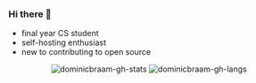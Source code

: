 ### Hi there 👋

<!--
**dominicbraam/dominicbraam** is a ✨ _special_ ✨ repository because its `README.md` (this file) appears on your GitHub profile.

Here are some ideas to get you started:

- 🔭 I’m currently working on ...
- 🌱 I’m currently learning ...
- 👯 I’m looking to collaborate on ...
- 🤔 I’m looking for help with ...
- 💬 Ask me about ...
- 📫 How to reach me: ...
- 😄 Pronouns: ...
- ⚡ Fun fact: ...
-->

- final year CS student
- self-hosting enthusiast
- new to contributing to open source

<p align="center">
  
<img src="https://github-readme-stats.vercel.app/api?username=dominicbraam&theme=onedark&count_private=true" alt="dominicbraam-gh-stats">
  
<img src="https://github-readme-stats.vercel.app/api/top-langs/?username=dominicbraam&layout=compact&theme=onedark" alt="dominicbraam-gh-langs">
  
</p>
